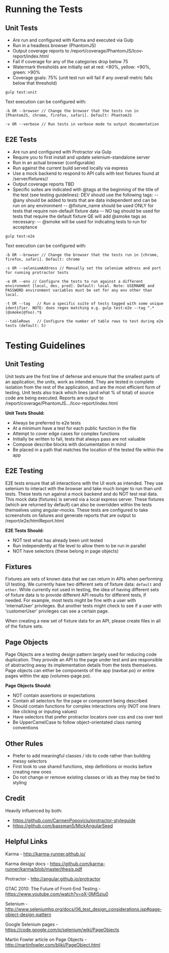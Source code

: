 Running the Tests
============================

## Unit Tests

  - Are run and configured with Karma and executed via Gulp
  - Run in a headless browser (PhantomJS)
  - Output coverage reports to /report/coverage/PhantomJS/lcov-report/index.html
  - Fail if coverage for any of the categories drop below 75
  - Watermark thresholds are initially set at red: <80%, yellow: <90%, green: >90%
  - Coverage goals: 75% (unit test run will fail if any overall metric falls below that threshold)

`gulp test:unit`

 Text execution can be configured with:

`-b OR --browser // Change the browser that the tests run in [PhantomJS, chrome, firefox, safari]. Default: PhantomJS`

`-v OR --verbose // Run tests in verbose mode to output documentation`

## E2E Tests

  - Are run and configured with Protractor via Gulp
  - Require you to first install and update selenium-standalone server
  - Run in an actual browser (configurable)
  - Run against the current build served locally via express
  - Use a mock backend to respond to API calls with text fixtures found at /server/fixtures/<set>/<fixture-name>
  - Output coverage reports TBD
  - Specific suites are indicated with @tags at the beginning of the title of the test (see testing guidelines):
   DEV should use the following tags:
   -- @any should be added to tests that are data independent and can be run on any environment
   -- @fixture_name should be used ONLY for tests that require non-default fixture data
   -- NO tag should be used for tests that require the default fixture
   QE will add @smoke tags as necessary:
   -- @smoke will be used for indicating tests to run for acceptance


`gulp test:e2e`

 Text execution can be configured with:

`-b OR --browser // Change the browser that the tests run in [chrome, firefox, safari]. Default: chrome`

`-s OR --seleniumAddress // Manually set the selenium address and port for running protractor tests`

`-e OR --env // Configure the tests to run against a different environemnt [local, dev, prod]. Default: local. Note: USERNAME and PASSWORD environment variables must be set for any env other than local.`

`-t OR --tag   // Run a specific suite of tests tagged with some unique identifier. NOTE: does regex matching e.g. gulp test:e2e --tag ^.*(@smoke|@foo).*$`

`--tableRows   // Configure the number of table rows to test during e2e tests (default: 5)`

Testing Guidelines
============================

## Unit Testing

Unit tests are the first line of defense and ensure that the smallest parts of an application, the units, work as intended.
They are tested in complete isolation from the rest of the application, and are the most efficient form of testing. Unit
tests also track which lines (and what % of total) of source code are being executed. Reports are output 
to /report/coverage/PhantomJS.../lcov-report/index.html

  **Unit Tests Should:**
  
  * Always be preferred to e2e tests
  * At a minimum have a test for each public function in the file
  * Attempt to cover edge cases for complex functions
  * Initially be written to fail, tests that always pass are not valuable
  * Compose describe blocks with documentation in mind
  * Be placed in a path that matches the location of the tested file within the app


## E2E Testing

E2E tests ensure that all interactions with the UI work as intended. They use selenium to interact with the browser 
and take much longer to run than unit tests. These tests run against a mock backend and do NOT test real data. This mock
data (fixtures) is served via a local express server. These fixtures (which are returned by default) can also be overridden
within the tests themselves using angular-mocks. These tests are configured to take screenshots on failures and generate
reports that are output to /report/e2e/htmlReport.html

  **E2E Tests Should:**
  
  * NOT test what has already been unit tested
  * Run independently at file level to allow them to be run in parallel
  * NOT have selectors (these belong in page objects)
  
## Fixtures

Fixtures are sets of known data that we can return in APIs when performing UI testing. We currently have two different
sets of fixture data: `default` and `other`. While currently not used in testing, the idea of having different sets
of fixture data is to provide different API results for different tests, if needed. For example, most tests might
be fine with a user with 'internalUser' privileges. But another tests might check to see if a user with 'customerUser'
privileges can see a certain page.

When creating a new set of fixture data for an API, please create files in all of the fixture sets. 

## Page Objects

Page Objects are a testing design pattern largely used for reducing code duplication. They provide an API to the page 
under test and are responsible of abstracting away its implementation details from the tests themselves. Page objects
can either be components of the app (navbar.po) or entire pages within the app (volumes-page.po).

  **Page Objects Should:**
  
  * NOT contain assertions or expectations
  * Contain all selectors for the page or component being described
  * Should contain functions for complex interactions only (NOT one liners like clicking or inputing values)
  * Have selectors that prefer protractor locators over css and css over text
  * Be UpperCamelCase to follow object-orientated class naming conventions
  

## Other Rules

  * Prefer to add meaningful classes / ids to code rather than building messy selectors
  * First look to use shared functions, step definitions or mocks before creating new ones
  * Do not change or remove existing classes or ids as they may be tied to styling

## Credit

Heavily influenced by both:

  * https://github.com/CarmenPopoviciu/protractor-styleguide
  * https://github.com/bassman5/MickAngularSeed

## Helpful Links

  Karma - http://karma-runner.github.io/

  Karma design docs - https://github.com/karma-runner/karma/blob/master/thesis.pdf

  Protractor - http://angular.github.io/protractor

  GTAC 2010: The Future of Front-End Testing - https://www.youtube.com/watch?v=oX-0Mt5zju0

  Selenium - http://www.seleniumhq.org/docs/06_test_design_considerations.jsp#page-object-design-pattern

  Google Selenium pages - https://code.google.com/p/selenium/wiki/PageObjects

  Martin Fowler article on Page Objects - http://martinfowler.com/bliki/PageObject.html
